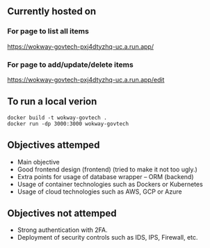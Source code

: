 ## Currently hosted on
### For page to list all items
https://wokway-govtech-pxj4dtyzhq-uc.a.run.app/ 
### For page to add/update/delete items
https://wokway-govtech-pxj4dtyzhq-uc.a.run.app/edit

## To run a local verion
```
docker build -t wokway-govtech .
docker run -dp 3000:3000 wokway-govtech
```
## Objectives attemped
- Main objective
- Good frontend design (frontend) (tried to make it not too ugly.)
- Extra points for usage of database wrapper – ORM (backend)
- Usage of container technologies such as Dockers or Kubernetes
- Usage of cloud technologies such as AWS, GCP or Azure

## Objectives not attemped
- Strong authentication with 2FA.
- Deployment of security controls such as IDS, IPS, Firewall, etc.

